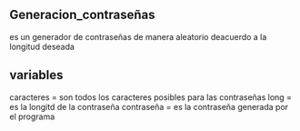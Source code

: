 ## Generacion_contraseñas
es un generador de contraseñas de manera aleatorio deacuerdo a la longitud deseada

## variables

caracteres = son todos los caracteres posibles para las contraseñas
long = es la longitd de la contraseña
contraseña = es la contraseña generada por el programa

